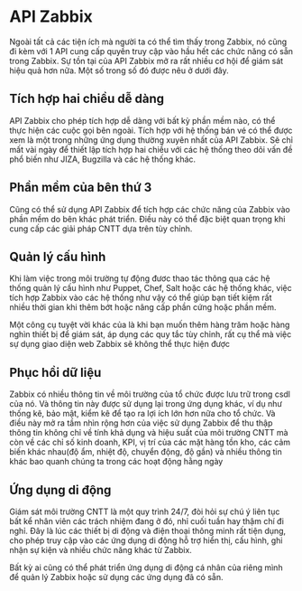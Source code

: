 # API Zabbix
Ngoài tất cả các tiện ích mà người ta có thể tìm thấy  trong Zabbix, nó cũng đi kèm với 1 API cung cấp quyền truy cập vào hầu hết các chức năng có sẵn trong Zabbix. Sự tồn tại của API Zabbix mở ra rất nhiều cơ hội để giám sát hiệu quả hơn nữa. Một số trong số đó được nêu ở dưới đây.

## Tích hợp hai chiều dễ dàng
API Zabbix cho phép tích hợp dễ dàng với bất kỳ phần mềm nào, có thể thực hiện các cuộc gọi bên ngoài. Tích hợp với hệ thống bán vé có thể được xem là một trong những ứng dụng thường xuyên nhất của API Zabbix. Sẽ chỉ mất vài ngày để thiết lập tích hợp hai chiều với các hệ thống theo dõi vấn đề phổ biến như JIZA, Bugzilla và các hệ thống khác.
## Phần mềm của bên thứ 3
Cũng có thể sử dụng API Zabbix để tích hợp các chức năng của Zabbix vào phần mềm do bên khác phát triển. Điều này có thể đặc biệt quan trọng khi cung cấp các giải pháp CNTT dựa trên tùy chỉnh.
## Quản lý cấu hình
Khi làm việc trong môi trường tự động đươc thao tác thông qua các hệ thống quản lý cấu hình như Puppet, Chef, Salt hoặc các hệ thống khác, việc tích hợp Zabbix vào các hệ thống như vậy có thể giúp bạn tiết kiệm rất nhiều thời gian khi thêm bớt hoặc nâng cấp phần cứng hoặc phần mềm.

Một công cụ tuyệt vời khác của là khi bạn muốn thêm hàng trăm hoặc hàng nghìn thiết bị để giám sát, áp dụng các quy tắc tùy chỉnh, rất cụ thể mà việc sự dụng giao diện web Zabbix sẽ không thể thực hiện được

## Phục hồi dữ liệu
Zabbix có nhiều thông tin về môi trường của tổ chức được lưu trữ trong csdl của nó. Và thông tin này được sử dụng lại trong ứng dụng khác, ví dụ như thống kê, bảo mật, kiểm kê để tạo ra lợi ích lớn hơn nữa cho tổ chức. Và điều này mở ra tầm nhìn rộng hơn của việc sử dụng Zabbix để thu thập thông tin không chỉ về tính khả dụng và hiệu suất của môi trường CNTT mà còn về các chỉ số kinh doanh, KPI, vị trí của các mặt hàng tồn kho, các cảm biến khác nhau(độ ẩm, nhiệt độ, chuyển động, độ gần) và nhiều thông tin khác bao quanh chúng ta trong các hoạt động hằng ngày
## Ứng dụng di động
Giám sát môi trường CNTT là một quy trình 24/7, đòi hỏi sự chú ý liên tục bất kể nhân viên các trách nhiệm đang ở đó, nhỉ cuối tuần hay thậm chí đi nghỉ. Đây là lúc các thiết bị di động và điện thoại thông minh rất tiện dụng, cho phép truy cập vào các ứng dụng di động hỗ trợ hiển thị, cấu hình, ghi nhận sự kiện và nhiều chức năng khác từ Zabbix.

Bất kỳ ai cũng có thể phát triển ứng dụng di động cá nhân của riêng mình để quản lý Zabbix hoặc sử dụng các ứng dụng đã có sẵn.

